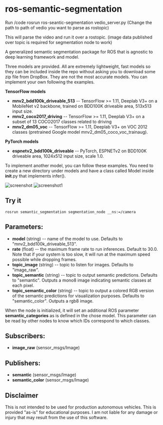 # ros-semantic-segmentation

Run
/code
rosrun ros-seantic-segmentation vedio_server.py   (Change the path to path of vedio you want to parse as rostopic)

This will parse the video and run it over a rostopic.  (image data published over topic is required for segmentation node to work)


A generalized semantic segmentation package for ROS that is agnostic to deep learning framework and model.

Three models are provided. All are extremely lightweight, fast models so they can be included inside the repo without asking you to download some zip file from DropBox. They are not the most accurate models. You can implement your own following the examples.

**TensorFlow models**
* **mnv2_bdd100k_driveable_513** -- TensorFlow >= 1.11, Deeplab V3+ on a MobileNet v2 backbone, trained on BDD100K driveable area, 513x513 input size.
* **mnv2_coco2017_driving** -- TensorFlow >= 1.11, Deeplab V3+ on a subset of 13 COCO2017 classes related to driving
* **mnv2_dm05_voc** -- TensorFlow >= 1.11, Deeplab V3+ on VOC 2012 classes (pretrained Google model mnv2_dm05_coco_voc_trainaug).

**PyTorch models**
* **espnetv2_bdd100k_driveable** -- PyTorch, ESPNETv2 on BDD100K driveable area, 1024x512 input size, scale 1.0.

To implement another model, you can follow these examples. You need to create a new directory under models and have a class called Model inside __init__.py that implements infer().

![screenshot](/screenshot.gif?raw=true "screenshot")
![screenshot1](/screenshot1.gif?raw=true "screenshot1")

## Try it

```rosrun semantic_segmentation segmentation_node __ns:=/camera```

## Parameters:

* **model** (string) -- name of the model to use. Defaults to "mnv2_bdd100k_driveable_513".
* **rate** (float) -- the maximum frame rate to run inferences. Default to 30.0. Note that if your system is too slow, it will run at the maximum speed possible while dropping frames.
* **topic_image** (string) -- topic to listen for images. Defaults to "image_raw".
* **topic_semantic** (string) -- topic to output semantic predictions. Defaults to "semantic". Outputs a mono8 image indicating semantic classes at each pixel.
* **topic_semantic_color** (string) -- topic to output a colored RGB version of the semantic predictions for visualization purposes. Defaults to "semantic_color". Outputs a rgb8 image.

When the node is initialized, it will set an additional ROS parameter **semantic_categories** as is defined in the chose model. This parameter can be read by other nodes to know which IDs correspond to which classes.

## Subscribers:

* **image_raw** (sensor_msgs/Image)

## Publishers:

* **semantic** (sensor_msgs/Image)
* **semantic_color** (sensor_msgs/Image)

## Disclaimer

This is not intended to be used for production autonomous vehicles. This is provided "as-is" for educational purposes. I am not liable for any damage or injury that may result from the use of this software.
